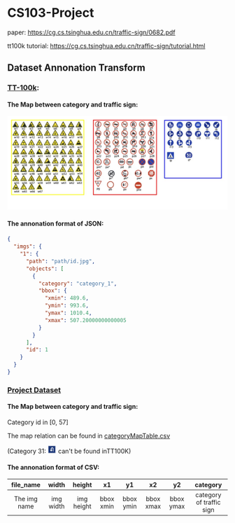 # CS103-Project

paper: https://cg.cs.tsinghua.edu.cn/traffic-sign/0682.pdf

tt100k tutorial: https://cg.cs.tsinghua.edu.cn/traffic-sign/tutorial.html



## Dataset Annonation Transform

### [TT-100k](https://cg.cs.tsinghua.edu.cn/traffic-sign/):

#### The Map between category and traffic sign:

![tt100k](./src/main/resources/tt100k.jpg)

#### The annonation format of JSON:

```json
{
  "imgs": {
    "1": {
      "path": "path/id.jpg",
      "objects": [
        {
          "category": "category_1",
          "bbox": {
            "xmin": 489.6,
            "ymin": 993.6,
            "ymax": 1010.4,
            "xmax": 507.20000000000005
          }
        }
      ],
      "id": 1
    }
  }
}
```



### [Project Dataset](https://aistudio.baidu.com/aistudio/datasetdetail/107275/0)

#### The Map between category and traffic sign:

Category id in [0, 57]

The map relation can be found in [categoryMapTable.csv](src/main/resources/categoryMapTable.csv)

(Category 31: <img src="src/main/resources/allowturn.png" alt="allow to turn round" width="20" /> can't be found inTT100K)

#### The annonation format of CSV:

|  file_name   |   width   |   height   |    x1     |    y1     |    x2     |     y2     |         category         |
| :----------: | :-------: | :--------: | :-------: | :-------: | :-------: | :--------: | :----------------------: |
| The img name | img width | img height | bbox xmin | bbox ymin | bbox xmax | bbox  ymax | category of traffic sign |

